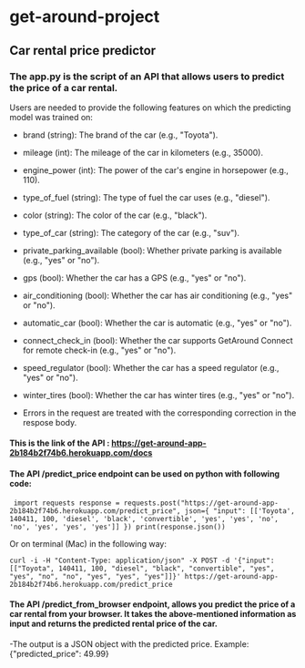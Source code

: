 # get-around-project


## Car rental price predictor

### The app.py is the script of an API that allows users to predict the price of a car rental.

Users are needed to provide the following features on which the predicting model was trained on:

* brand (string): The brand of the car (e.g., "Toyota").
* mileage (int): The mileage of the car in kilometers (e.g., 35000).
* engine_power (int): The power of the car's engine in horsepower (e.g., 110).
* type_of_fuel (string): The type of fuel the car uses (e.g., "diesel").
* color (string): The color of the car (e.g., "black").
* type_of_car (string): The category of the car (e.g., "suv").
* private_parking_available (bool): Whether private parking is available (e.g., "yes" or "no").
* gps (bool): Whether the car has a GPS (e.g., "yes" or "no").
* air_conditioning (bool): Whether the car has air conditioning (e.g., "yes" or "no").
* automatic_car (bool): Whether the car is automatic (e.g., "yes" or "no").
* connect_check_in (bool): Whether the car supports GetAround Connect for remote check-in (e.g., "yes" or "no").
* speed_regulator (bool): Whether the car has a speed regulator (e.g., "yes" or "no").
* winter_tires (bool): Whether the car has winter tires (e.g., "yes" or "no").

* Errors in the request are treated with the corresponding correction in the respose body.

#### This is the link of the API : https://get-around-app-2b184b2f74b6.herokuapp.com/docs

#### The API /predict_price endpoint can be used on python with following code: 

``
import requests
response = requests.post("https://get-around-app-2b184b2f74b6.herokuapp.com/predict_price", json={
    "input": [['Toyota', 140411, 100, 'diesel', 'black', 'convertible', 'yes', 'yes', 'no', 'no', 'yes', 'yes', 'yes']]
})
print(response.json())``

Or on terminal (Mac) in the following way:

``curl -i -H "Content-Type: application/json" -X POST -d '{"input": [["Toyota", 140411, 100, "diesel", "black", "convertible", "yes", "yes", "no", "no", "yes", "yes", "yes"]]}' https://get-around-app-2b184b2f74b6.herokuapp.com/predict_price``

#### The API /predict_from_browser endpoint, allows you predict the price of a car rental from your browser. It takes the above-mentioned information as input and returns the predicted rental price of the car.

  -The output is a JSON object with the predicted price.
      Example: {"predicted_price": 49.99}
